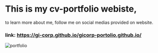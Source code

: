 # This is my cv-portfolio webiste,
to learn more about me, follow me on social medias provided on website.

### link: https://gi-corp.github.io/gicorp-portolio.github.io/

![portfolio](https://user-images.githubusercontent.com/50765400/112262060-10c44c00-8c7e-11eb-882a-f5fffa1f280e.JPG)
